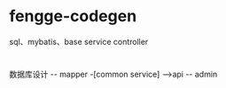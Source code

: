 # fengge-codegen
sql、mybatis、base service controller

# 
数据库设计 -- mapper -[common service] -->api -- admin
